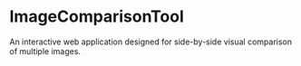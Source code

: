 # ImageComparisonTool
An interactive web application designed for side-by-side visual comparison of multiple images.
